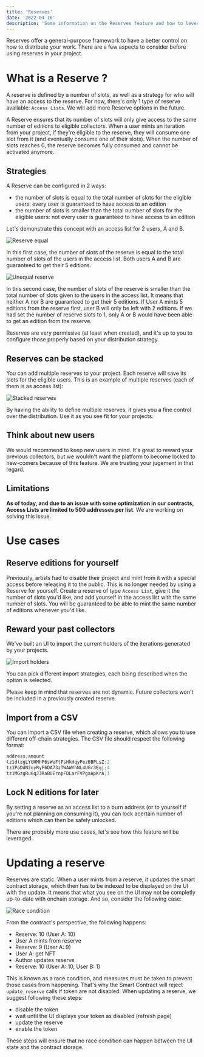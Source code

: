 ```yaml
---
title: 'Reserves'
date: '2022-04-16'
description: 'Some information on the Reserves feature and how to leverage it properly.'
---
```


Reserves offer a general-purpose framework to have a better control on how to distribute your work. There are a few aspects to consider before using reserves in your project.


# What is a Reserve ?

A reserve is defined by a number of slots, as well as a strategy for who will have an access to the reserve. For now, there's only 1 type of reserve available: `Access Lists`. We will add more Reserve options in the future.

A Reserve ensures that its number of slots will only give access to the same number of editions to eligible collectors. When a user mints an iteration from your project, if they're eligible to the reserve, they will consume one slot from it (and eventually consume one of their slots). When the number of slots reaches 0, the reserve becomes fully consumed and cannot be activated anymore.

## Strategies

A Reserve can be configured in 2 ways:
* the number of slots is equal to the total number of slots for the eligible users: every user is guaranteed to have access to an edition
* the number of slots is smaller than the total number of slots for the eligible users: not every user is guaranteed to have access to an edition

Let's demonstrate this concept with an access list for 2 users, A and B.

![Reserve equal](/images/doc/artist/reserves/equal-slots.jpg)

In this first case, the number of slots of the reserve is equal to the total number of slots of the users in the access list. Both users A and B are guaranteed to get their 5 editions.

![Unequal reserve](/images/doc/artist/reserves/unequal-slots.jpg)

In this second case, the number of slots of the reserve is smaller than the total number of slots given to the users in the access list. It means that neither A nor B are guaranteed to get their 5 editions. If User A mints 5 editions from the reserve first, user B will only be left with 2 editions. If we had set the number of reserve slots to 1, only A or B would have been able to get an edition from the reserve.

Reserves are very permissive (at least when created), and it's up to you to configure those properly based on your distribution strategy.


## Reserves can be stacked

You can add multiple reserves to your project. Each reserve will save its slots for the eligible users. This is an example of multiple reserves (each of them is as access list):

![Stacked reserves](/images/doc/artist/reserves/stacking.jpg)

By having the ability to define multiple reserves, it gives you a fine control over the distribution. Use it as you see fit for your projects.


## Think about new users

We would recommend to keep new users in mind. It's great to reward your previous collectors, but we wouldn't want the platform to become locked to new-comers because of this feature. We are trusting your jugement in that regard.


## Limitations

**As of today, and due to an issue with some optimization in our contracts, Access Lists are limited to 500 addresses per list**. We are working on solving this issue.


# Use cases

## Reserve editions for yourself

Previously, artists had to disable their project and mint from it with a special access before releasing it to the public. This is no longer needed by using a Reserve for yourself. Create a reserve of type `Access List`, give it the number of slots you'd like, and add yourself in the access list with the same number of slots. You will be guaranteed to be able to mint the same number of editions whenever you'd like.

## Reward your past collectors

We've built an UI to import the current holders of the iterations generated by your projects.

![Import holders](/images/doc/artist/reserves/holder-import.jpg)

You can pick different import strategies, each being described when the option is selected.

Please keep in mind that reserves are not dynamic. Future collectors won't be included in a previously created reserve.

## Import from a CSV

You can import a CSV file when creating a reserve, which allows you to use different off-chain strategies. The CSV file should respect the following format:

```js
address;amount
tz1dtzgLYUHMhP6sWeFtFsHkHqyPezBBPLsZ;2
tz1PoDdN2oyRyF6DA73zTWAWYhNL4UGr3Egj;4
tz1MGzgRu6qJ3RaBUErnpFDLarFVPgaApKrA;1
```

## Lock N editions for later

By setting a reserve as an access list to a burn address (or to yourself if you're not planning on consuming it), you can lock acertain number of editions which can then be safely unlocked.

There are probably more use cases, let's see how this feature will be leveraged.


# Updating a reserve

Reserves are static. When a user mints from a reserve, it updates the smart contract storage, which then has to be indexed to be displayed on the UI with the update. It means that what you see on the UI may not be completly up-to-date with onchain storage. And so, consider the following case:

![Race condition](/images/doc/artist/reserves/race.jpg)

From the contract's perspective, the following happens:

* Reserve: 10 (User A: 10)
* User A mints from reserve
* Reserve: 9 (User A: 9)
* User A: get NFT
* Author updates reserve
* Reserve: 10 (User A: 10, User B: 1)

This is known as a race condition, and measures must be taken to prevent those cases from happening. That's why the Smart Contract will reject `update_reserve` calls if token are not disabled. When updating a reserve, we suggest following these steps:

* disable the token
* wait until the UI displays your token as disabled (refresh page)
* update the reserve
* enable the token

These steps will ensure that no race condition can happen between the UI state and the contract storage.
